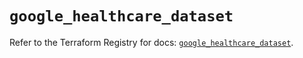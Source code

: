 # `google_healthcare_dataset`

Refer to the Terraform Registry for docs: [`google_healthcare_dataset`](https://registry.terraform.io/providers/hashicorp/google-beta/5.12.0/docs/resources/google_healthcare_dataset).
